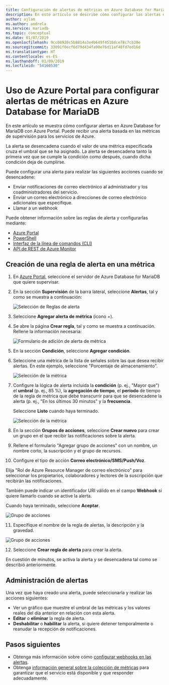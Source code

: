 ```yaml
---
title: Configuración de alertas de métricas en Azure Database for MariaDB en Azure Portal
description: En este artículo se describe cómo configurar las alertas de métricas en Azure Database for MariaDB y obtener acceso a ellas en Azure Portal.
author: ajlam
ms.author: andrela
ms.service: mariadb
ms.topic: conceptual
ms.date: 01/07/2019
ms.openlocfilehash: 9cc08920c5b8814a3e4b649f4518dce78c7cb38e
ms.sourcegitcommit: 33091f0ecf6d79d434fa90e76d11af48fd7ed16d
ms.translationtype: HT
ms.contentlocale: es-ES
ms.lasthandoff: 01/09/2019
ms.locfileid: "54160530"
---
```

# <a name="use-the-azure-portal-to-set-up-alerts-on-metrics-for-azure-database-for-mariadb"></a>Uso de Azure Portal para configurar alertas de métricas en Azure Database for MariaDB

En este artículo se muestra cómo configurar alertas en Azure Database for MariaDB con Azure Portal. Puede recibir una alerta basada en las métricas de supervisión para los servicios de Azure.

La alerta se desencadena cuando el valor de una métrica especificada cruza el umbral que se ha asignado. La alerta se desencadena tanto la primera vez que se cumple la condición como después, cuando dicha condición deja de cumplirse.

Puede configurar una alerta para realizar las siguientes acciones cuando se desencadene:
* Enviar notificaciones de correo electrónico al administrador y los coadministradores del servicio.
* Enviar un correo electrónico a direcciones de correo electrónico adicionales que especifique.
* Llamar a un webhook

Puede obtener información sobre las reglas de alerta y configurarlas mediante:
* [Azure Portal](../monitoring-and-diagnostics/insights-alerts-portal.md)
* [PowerShell](../monitoring-and-diagnostics/insights-alerts-powershell.md)
* [Interfaz de la línea de comandos (CLI)](../monitoring-and-diagnostics/insights-alerts-command-line-interface.md)
* [API de REST de Azure Monitor](https://msdn.microsoft.com/library/azure/dn931945.aspx)

## <a name="create-an-alert-rule-on-a-metric"></a>Creación de una regla de alerta en una métrica
1. En [Azure Portal](https://portal.azure.com/), seleccione el servidor de Azure Database for MariaDB que quiere supervisar.

2. En la sección **Supervisión** de la barra lateral, seleccione **Alertas**, tal y como se muestra a continuación:

   ![Selección de Reglas de alerta](./media/howto-alert-metric/2-alert-rules.png)

3. Seleccione **Agregar alerta de métrica** (icono +).

4. Se abre la página **Crear regla**, tal y como se muestra a continuación. Rellene la información necesaria:

   ![Formulario de adición de alerta de métrica](./media/howto-alert-metric/4-add-rule-form.png)

5. En la sección **Condición**, seleccione **Agregar condición**.

6. Seleccione una métrica de la lista de señales sobre las que desea recibir alertas. En este ejemplo, seleccione "Porcentaje de almacenamiento".
   
   ![Selección de la métrica](./media/howto-alert-metric/6-configure-signal-logic.png)

7. Configure la lógica de alerta incluida la **condición** (p. ej., "Mayor que") el **umbral** (p. ej., 85 %), la **agregación de tiempo**, el **período** de tiempo de la regla de métrica que debe transcurrir para que se desencadene la alerta (p. ej., "En los últimos 30 minutos" y la **frecuencia**.
   
   Seleccione **Listo** cuando haya terminado.

   ![Selección de la métrica](./media/howto-alert-metric/7-set-threshold-time.png)

8. En la sección **Grupos de acciones**, seleccione **Crear nuevo** para crear un grupo en el que recibir las notificaciones sobre la alerta.

9. Rellene el formulario "Agregar grupo de acciones" con un nombre, un nombre corto, la suscripción y el grupo de recursos.

10. Configure el tipo de acción **Correo electrónico/SMS/Push/Voz**.
    
   Elija "Rol de Azure Resource Manager de correo electrónico" para seleccionar los propietarios, colaboradores y lectores de la suscripción que recibirán las notificaciones.
   
   También puede indicar un identificador URI válido en el campo **Webhook** si quiere llamarlo cuando se active la alerta.

   Cuando haya terminado, seleccione **Aceptar**.

   ![Grupo de acciones](./media/howto-alert-metric/10-action-group-type.png)

11. Especifique el nombre de la regla de alertas, la descripción y la gravedad.

   ![Grupo de acciones](./media/howto-alert-metric/11-name-description-severity.png) 

12. Seleccione **Crear regla de alerta** para crear la alerta.

   En cuestión de minutos, se activa la alerta y se desencadena tal como se describió anteriormente.

## <a name="manage-your-alerts"></a>Administración de alertas
Una vez que haya creado una alerta, puede seleccionarla y realizar las acciones siguientes:

* Ver un gráfico que muestre el umbral de las métricas y los valores reales del día anterior en relación con esta alerta.
* **Editar** o **eliminar** la regla de alerta.
* **Deshabilitar** o **habilitar** la alerta, si quiere detener temporalmente o reanudar la recepción de notificaciones.


## <a name="next-steps"></a>Pasos siguientes
* Obtenga más información sobre cómo [configurar webhooks en las alertas](../monitoring-and-diagnostics/insights-webhooks-alerts.md).
* Obtenga [información general sobre la colección de métricas](../monitoring-and-diagnostics/insights-how-to-customize-monitoring.md) para garantizar que el servicio está disponible y que responder adecuadamente.
